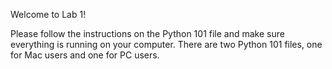 Welcome to Lab 1!

Please follow the instructions on the Python 101 file and make sure everything is running on your computer. 
There are two Python 101 files, one for Mac users and one for PC users.
